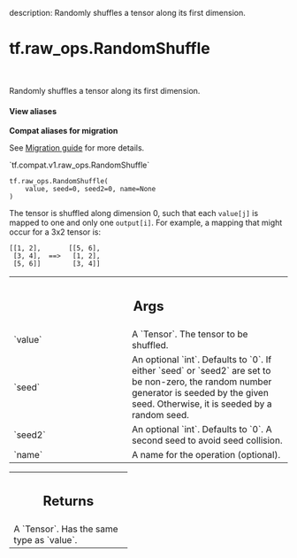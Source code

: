 description: Randomly shuffles a tensor along its first dimension.

<div itemscope itemtype="http://developers.google.com/ReferenceObject">
<meta itemprop="name" content="tf.raw_ops.RandomShuffle" />
<meta itemprop="path" content="Stable" />
</div>

# tf.raw_ops.RandomShuffle

<!-- Insert buttons and diff -->

<table class="tfo-notebook-buttons tfo-api nocontent" align="left">

</table>



Randomly shuffles a tensor along its first dimension.

<section class="expandable">
  <h4 class="showalways">View aliases</h4>
  <p>
<b>Compat aliases for migration</b>
<p>See
<a href="https://www.tensorflow.org/guide/migrate">Migration guide</a> for
more details.</p>
<p>`tf.compat.v1.raw_ops.RandomShuffle`</p>
</p>
</section>

<pre class="devsite-click-to-copy prettyprint lang-py tfo-signature-link">
<code>tf.raw_ops.RandomShuffle(
    value, seed=0, seed2=0, name=None
)
</code></pre>



<!-- Placeholder for "Used in" -->

  The tensor is shuffled along dimension 0, such that each `value[j]` is mapped
  to one and only one `output[i]`. For example, a mapping that might occur for a
  3x2 tensor is:

```
[[1, 2],       [[5, 6],
 [3, 4],  ==>   [1, 2],
 [5, 6]]        [3, 4]]
```

<!-- Tabular view -->
 <table class="responsive fixed orange">
<colgroup><col width="214px"><col></colgroup>
<tr><th colspan="2"><h2 class="add-link">Args</h2></th></tr>

<tr>
<td>
`value`
</td>
<td>
A `Tensor`. The tensor to be shuffled.
</td>
</tr><tr>
<td>
`seed`
</td>
<td>
An optional `int`. Defaults to `0`.
If either `seed` or `seed2` are set to be non-zero, the random number
generator is seeded by the given seed.  Otherwise, it is seeded by a
random seed.
</td>
</tr><tr>
<td>
`seed2`
</td>
<td>
An optional `int`. Defaults to `0`.
A second seed to avoid seed collision.
</td>
</tr><tr>
<td>
`name`
</td>
<td>
A name for the operation (optional).
</td>
</tr>
</table>



<!-- Tabular view -->
 <table class="responsive fixed orange">
<colgroup><col width="214px"><col></colgroup>
<tr><th colspan="2"><h2 class="add-link">Returns</h2></th></tr>
<tr class="alt">
<td colspan="2">
A `Tensor`. Has the same type as `value`.
</td>
</tr>

</table>

